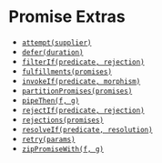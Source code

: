 # Promise Extras

* [`attempt(supplier)`][attempt]
* [`defer(duration)`][defer]
* [`filterIf(predicate, rejection)`][filterIf]
* [`fulfillments(promises)`][fulfillments]
* [`invokeIf(predicate, morphism)`][invokeIf]
* [`partitionPromises(promises)`][partitionPromises]
* [`pipeThen(f, g)`][pipeThen]
* [`rejectIf(predicate, rejection)`][rejectIf]
* [`rejections(promises)`][rejections]
* [`resolveIf(predicate, resolution)`][resolveIf]
* [`retry(params)`][retry]
* [`zipPromiseWith(f, g)`][zipPromiseWith]

[attempt]: ./attempt.md
[defer]: ./defer.md
[filterIf]: ./filterIf.md
[fulfillments]: ./fulfillments.md
[invokeIf]: ./invokeIf.md
[partitionPromises]: ./partitionPromises.md
[pipeThen]: ./pipeThen.md
[rejectIf]: ./rejectIf.md
[rejections]: ./rejections.md
[resolveIf]: ./resolveIf.md
[retry]: ./retry.md
[zipPromiseWith]: ./zipPromiseWith.md
